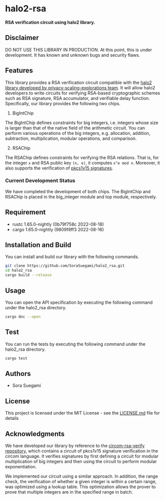 # halo2-rsa
**RSA verification circuit using halo2 library.**

## Disclaimer
DO NOT USE THIS LIBRARY IN PRODUCTION. At this point, this is under development. It has known and unknown bugs and security flaws.

## Features
This library provides a RSA verification circuit compatible with the [halo2 library developed by privacy-scaling-explorations team](https://github.com/privacy-scaling-explorations/halo2).
It will allow halo2 developers to write circuits for verifying RSA-based cryptographic schemes such as RSA signature, RSA accumulator, and verifiable delay function.
Specifically, our library provides the following two chips.
1. BigIntChip

The BigIntChip defines constraints for big integers, i.e. integers whose size is larger than that of the native field of the arithmetic circuit.
You can perform various operations of the big integers, e.g. allocation, addition, subtraction, multiplication, modular operations, and comparison.

2. RSAChip

The RSAChip defines constraints for verifying the RSA relations.
That is, for the integer `x` and RSA public key `(n, e)`, it computes `x^e mod n`.
Moreover, it also supports the verification of [pkcs1v15 signatures](https://www.rfc-editor.org/rfc/rfc3447).

### Current Development Status
We have completed the development of both chips.
The BigIntChip and RSAChip is placed in the big_integer module and top module, respectively.

## Requirement
- rustc 1.65.0-nightly (0b79f758c 2022-08-18)
- cargo 1.65.0-nightly (9809f8ff3 2022-08-16)

## Installation and Build
You can install and build our library with the following commands.
```bash
git clone https://github.com/SoraSuegami/halo2_rsa.git
cd halo2_rsa
cargo build --release
```

## Usage
You can open the API specification by executing the following command under the halo2_rsa directory.
```bash
cargo doc --open
```

## Test
You can run the tests by executing the following command under the halo2_rsa directory.
```bash
cargo test
```

## Authors
- Sora Suegami

## License
This project is licensed under the MIT License - see the [LICENSE.md](https://github.com/SoraSuegami/halo2_rsa/blob/main/LICENSE.md) file for details

## Acknowledgments
We have developed our library by reference to the [circom-rsa-verify repository](https://github.com/zkp-application/circom-rsa-verify), which contains a circuit of pkcs1v15 signature verification in the circom language. 
It verifies signatures by first defining a circuit for modular multiplication of big integers and then using the circuit to perform modular exponentiation.

We implemented our circuit using a similar approach.
In addition, the range check, the verification of whether a given integer is within a certain range, was optimized using a lookup table.
This optimization allows the prover to prove that multiple integers are in the specified range in batch.